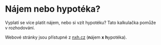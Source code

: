 # Nájem nebo hypotéka?
Vyplatí se více platit nájem, nebo si vzít hypotéku? Tato kalkulačka pomůže v rozhodování.

Webové stránky jsou přístupné z [nxh.cz](https://nxh.cz/) (**n**ájem **x** **h**ypotéka).
